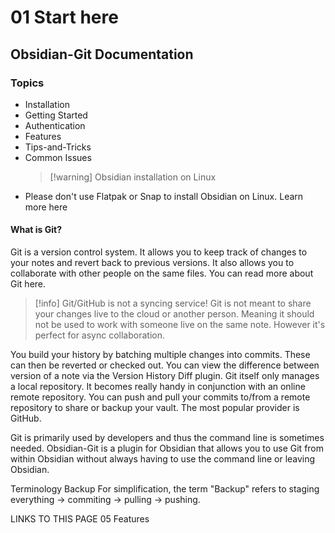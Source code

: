 
# 01 Start here
## Obsidian-Git Documentation
### Topics
- Installation
- Getting Started
- Authentication
- Features
- Tips-and-Tricks
- Common Issues
  >[!warning] Obsidian installation on Linux
- Please don't use Flatpak or Snap to install Obsidian on Linux. Learn more here

#### What is Git?
Git is a version control system. It allows you to keep track of changes to your notes and revert back to previous versions. It also allows you to collaborate with other people on the same files. You can read more about Git here.

>[!info] Git/GitHub is not a syncing service!
Git is not meant to share your changes live to the cloud or another person. Meaning it should not be used to work with someone live on the same note. However it's perfect for async collaboration.

You build your history by batching multiple changes into commits. These can then be reverted or checked out. You can view the difference between version of a note via the Version History Diff plugin.
Git itself only manages a local repository. It becomes really handy in conjunction with an online remote repository. You can push and pull your commits to/from a remote repository to share or backup your vault. The most popular provider is GitHub.

Git is primarily used by developers and thus the command line is sometimes needed. Obsidian-Git is a plugin for Obsidian that allows you to use Git from within Obsidian without always having to use the command line or leaving Obsidian.

Terminology
Backup
For simplification, the term "Backup" refers to staging everything -> commiting -> pulling -> pushing.

LINKS TO THIS PAGE
05 Features